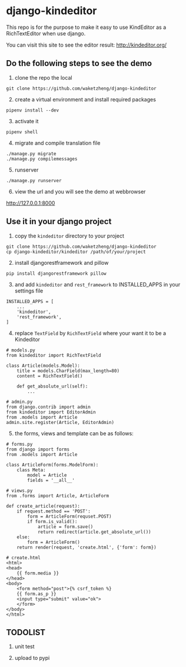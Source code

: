 # django-kindeditor

This repo is for the purpose to make it easy to use KindEditor as a RichTextEditor when use django.

You can visit this site to see the editor result: 
http://kindeditor.org/

## Do the following steps to see the demo

1. clone the repo the local

```
git clone https://github.com/waketzheng/django-kindeditor
```

2. create a virtual environment and install required packages

```
pipenv install --dev
```

3. activate it

```
pipenv shell
```

4. migrate and compile translation file

```
./manage.py migrate
./manage.py compilemessages
```

5. runserver

```
./manage.py runserver
```

6. view the url and you will see the demo at webbrowser

http://127.0.0.1:8000


## Use it in your django project

1. copy the `kindeditor` directory to your project

```
git clone https://github.com/waketzheng/django-kindeditor
cp django-kindeditor/kindeditor /path/of/your/project
```

2. install djangorestframework and pillow

```
pip install djangorestframework pillow
```

3. and add `kindeditor` and `rest_framework` to INSTALLED_APPS in your settings file

```
INSTALLED_APPS = [
    ...
    'kindeditor',
    'rest_framework',
]
```

4. replace `TextField` by `RichTextField` where your want it to be a Kindeditor

```
# models.py
from kindeditor import RichTextField

class Article(models.Model):
    title = models.CharField(max_length=80)
    content = RichTextField()

    def get_absolute_url(self):
        ...

# admin.py
from django.contrib import admin
from kindeditor import EditorAdmin
from .models import Article
admin.site.register(Article, EditorAdmin)
```

5. the forms, views and template can be as follows:

```
# forms.py
from django import forms
from .models import Article

class ArticleForm(forms.ModelForm):
    class Meta:
        model = Article
        fields = '__all__'

# views.py
from .forms import Article, ArticleForm

def create_article(request):
    if request.method == 'POST':
        form = ArticleForm(requset.POST)
        if form.is_valid():
            article = form.save()
            return redirect(article.get_absolute_url())
    else:
        form = ArticleForm()
    return render(request, 'create.html', {'form': form})

# create.html
<html>
<head>
    {{ form.media }}
</head>
<body>
    <form method="post">{% csrf_token %}
    {{ form.as_p }}
    <input type="submit" value="ok">
    </form>
</body>
</html>
```


## TODOLIST

1. unit test

2. upload to pypi
